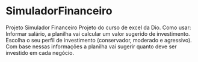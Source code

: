 # SimuladorFinanceiro
Projeto Simulador Financeiro
Projeto do curso de excel da Dio.
Como usar:
Informar salário, a planilha vai calcular um valor sugerido de investimento.
Escolha o seu perfil de investimento (conservador, moderado e agressivo).
Com base nessas informações a planilha vai sugerir quanto deve ser investido em cada negócio.
